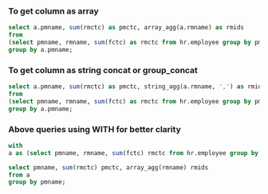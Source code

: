 ### To get column as array

```sql
select a.pmname, sum(rmctc) as pmctc, array_agg(a.rmname) as rmids
from
(select pmname, rmname, sum(fctc) as rmctc from hr.employee group by pmname, rmname order by pmname, rmname) as a
group by a.pmname;
```

### To get column as string concat or group_concat

```sql
select a.pmname, sum(rmctc) as pmctc, string_agg(a.rmname, ',') as rmids
from
(select pmname, rmname, sum(fctc) as rmctc from hr.employee group by pmname, rmname order by pmname, rmname) as a
group by a.pmname;
```

### Above queries using WITH for better clarity

```sql
with
a as (select pmname, rmname, sum(fctc) rmctc from hr.employee group by pmname, rmname order by pmname, rmname)

select pmname, sum(rmctc) pmctc, array_agg(rmname) rmids 
from a
group by pmname;
```
